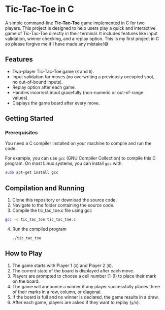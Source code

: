 # Tic-Tac-Toe in C

A simple command-line **Tic-Tac-Toe** game implemented in C for two players. This project is designed to help users play a quick and interactive game of Tic-Tac-Toe directly in their terminal. It includes features like input validation, winner checking, and a replay option.
This is my first project in C so please forgive me if I have made any mistake!😅

## Features
- Two-player Tic-Tac-Toe game (`X` and `O`).
- Input validation for moves (no overwriting a previously occupied spot, no out-of-bound inputs).
- Replay option after each game.
- Handles incorrect input gracefully (non-numeric or out-of-range values).
- Displays the game board after every move.

## Getting Started

### Prerequisites
You need a C compiler installed on your machine to compile and run the code.

For example, you can use `gcc` (GNU Compiler Collection) to compile this C program. On most Linux systems, you can install `gcc` with:

```bash
sudo apt-get install gcc
```
## Compilation and Running
1. Clone this repository or download the source code.
2. Navigate to the folder containing the source code.
3. Compile the tic_tac_toe.c file using gcc
```bash
gcc -o tic_tac_toe tic_tac_toe.c
```
4. Run the compiled program
   ```bash
   ./tic_tac_toe

## How to Play
1. The game starts with Player 1 (`X`) and Player 2 (`O`).
2. The current state of the board is displayed after each move.
3. Players are prompted to choose a cell number (1-9) to place their mark on the board.
4. The game will announce a winner if any player successfully places three of their marks in a row, column, or diagonal.
5. If the board is full and no winner is declared, the game results in a draw.
6. After each game, players are asked if they want to replay (`y`/`n`).
